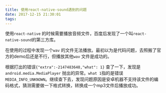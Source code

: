 ```yaml
---
title: 使用react-native-sound遇到的问题
date: 2017-12-15 21:30:01
tags:
---
```

使用`react-native` 的时候需要播放音频文件，百度后发现了一个叫`react-native-sound`的第三方库。

在使用的过程中发现一个`wav` 的文件无法播放。最初以为是代码问题，去照搬了官方的demo后还是不行，但播放其他`wav` 文件是成功的。

根据打出的错误`{"extra":-2147483648,"what": 1}` 查了一下，发现是`android.media.MediaPlayer` 抛出的异常。`what 1`指的是错误`MEDIA_INFO_UNKNOWN`。继续查下去，发现问题原因是安卓机器不支持该文件的编码格式，猜测需要做一下格式转换，转换成一个mp3文件后播放成功。
